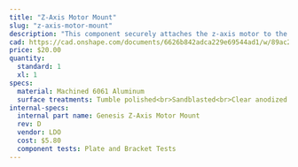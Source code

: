 ```yaml
---
title: "Z-Axis Motor Mount"
slug: "z-axis-motor-mount"
description: "This component securely attaches the z-axis motor to the z-axis extrusion."
cad: https://cad.onshape.com/documents/6626b842adca229e69544ad1/w/89ac2637f82d915f22c2bcd0/e/0fd6ad1954eed57305f56362?renderMode=0&uiState=6254faaa1ad350015b485deb
price: $20.00
quantity:
  standard: 1
  xl: 1
specs:
  material: Machined 6061 Aluminum
  surface treatments: Tumble polished<br>Sandblasted<br>Clear anodized
internal-specs:
  internal part name: Genesis Z-Axis Motor Mount
  rev: D
  vendor: LDO
  cost: $5.80
  component tests: Plate and Bracket Tests
---
```

